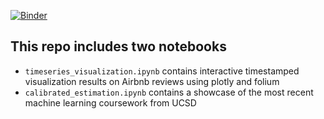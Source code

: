 [![Binder](https://mybinder.org/badge_logo.svg)](https://mybinder.org/v2/gh/galaxie500/binder_practice/main)
## This repo includes two notebooks
- `timeseries_visualization.ipynb` contains interactive timestamped visualization results on Airbnb reviews using plotly and folium
- `calibrated_estimation.ipynb` contains a showcase of the most recent machine learning coursework from UCSD
